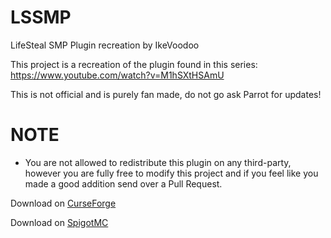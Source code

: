 # LSSMP
LifeSteal SMP Plugin recreation by IkeVoodoo

This project is a recreation of the plugin found in this series: https://www.youtube.com/watch?v=M1hSXtHSAmU

This is not official and is purely fan made, do not go ask Parrot for updates!

# NOTE

  - You are not allowed to redistribute this plugin on any third-party, however you are fully free to modify this project and if you feel like you made a good addition send over a Pull Request.

Download on [CurseForge](https://www.curseforge.com/minecraft/bukkit-plugins/lifesteal-smp-plugin)

Download on [SpigotMC](https://www.spigotmc.org/resources/lifesteal-smp-plugin.94387/)
